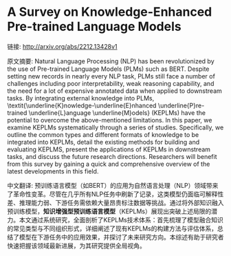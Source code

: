 # A Survey on Knowledge-Enhanced Pre-trained Language Models

链接: http://arxiv.org/abs/2212.13428v1

原文摘要:
Natural Language Processing (NLP) has been revolutionized by the use of
Pre-trained Language Models (PLMs) such as BERT. Despite setting new records in
nearly every NLP task, PLMs still face a number of challenges including poor
interpretability, weak reasoning capability, and the need for a lot of
expensive annotated data when applied to downstream tasks. By integrating
external knowledge into PLMs,
\textit{\underline{K}nowledge-\underline{E}nhanced \underline{P}re-trained
\underline{L}anguage \underline{M}odels} (KEPLMs) have the potential to
overcome the above-mentioned limitations. In this paper, we examine KEPLMs
systematically through a series of studies. Specifically, we outline the common
types and different formats of knowledge to be integrated into KEPLMs, detail
the existing methods for building and evaluating KEPLMS, present the
applications of KEPLMs in downstream tasks, and discuss the future research
directions. Researchers will benefit from this survey by gaining a quick and
comprehensive overview of the latest developments in this field.

中文翻译:
预训练语言模型（如BERT）的应用为自然语言处理（NLP）领域带来了革命性变革。尽管在几乎所有NLP任务中刷新了记录，这类模型仍面临可解释性差、推理能力弱、下游任务需依赖大量昂贵标注数据等挑战。通过将外部知识融入预训练模型，**知识增强型预训练语言模型**（KEPLMs）展现出突破上述局限的潜力。本文通过系统研究，全面剖析了KEPLMs技术体系：首先梳理了模型融合知识的常见类型与不同组织形式，详细阐述了现有KEPLMs的构建方法与评估体系，总结了模型在下游任务中的应用效果，并探讨了未来研究方向。本综述有助于研究者快速把握该领域最新进展，为其研究提供全局视角。
